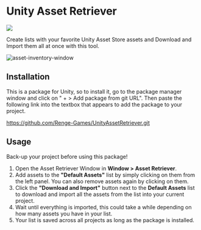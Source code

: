 # Unity Asset Retriever

[![](https://dcbadge.vercel.app/api/server/SBKb9eFtfF)](https://discord.gg/SBKb9eFtfF)

Create lists with your favorite Unity Asset Store assets and Download and Import them all at once with this tool.

![asset-inventory-window](https://i.imgur.com/50eaTg1.png)

## Installation

This is a package for Unity, so to install it, go to the package manager window and click on " + > Add package from git URL". Then paste the following link into the textbox that appears to add the package to your project.

https://github.com/Renge-Games/UnityAssetRetriever.git

## Usage

Back-up your project before using this package!

1. Open the Asset Retriever Window in **Window > Asset Retriever**.
2. Add assets to the **"Default Assets"** list by simply clicking on them from the left panel. You can also remove assets again by clicking on them.
3. Click the **"Download and Import"** button next to the **Default Assets** list to download and import all the assets from the list into your current project.
4. Wait until everything is imported, this could take a while depending on how many assets you have in your list.
5. Your list is saved across all projects as long as the package is installed.
